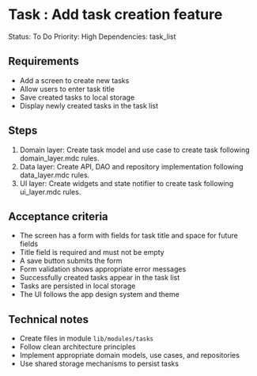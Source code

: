 # Task : Add task creation feature

Status: To Do
Priority: High
Dependencies: task_list

## Requirements
- Add a screen to create new tasks
- Allow users to enter task title
- Save created tasks to local storage
- Display newly created tasks in the task list

## Steps 
1. Domain layer: Create task model and use case to create task following domain_layer.mdc rules.
2. Data layer: Create API, DAO and repository implementation following data_layer.mdc rules.
3. UI layer: Create widgets and state notifier to create task following ui_layer.mdc rules.

## Acceptance criteria
- The screen has a form with fields for task title and space for future fields
- Title field is required and must not be empty
- A save button submits the form
- Form validation shows appropriate error messages
- Successfully created tasks appear in the task list
- Tasks are persisted in local storage
- The UI follows the app design system and theme

## Technical notes
- Create files in module `lib/modules/tasks`
- Follow clean architecture principles
- Implement appropriate domain models, use cases, and repositories
- Use shared storage mechanisms to persist tasks